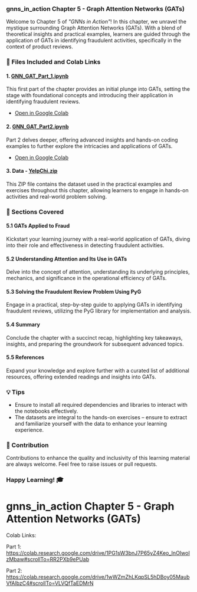 ### gnns_in_action Chapter 5 - Graph Attention Networks (GATs)

Welcome to Chapter 5 of _"GNNs in Action"_! In this chapter, we unravel the mystique surrounding Graph Attention Networks (GATs). With a blend of theoretical insights and practical examples, learners are guided through the application of GATs in identifying fraudulent activities, specifically in the context of product reviews.

### 📄 Files Included and Colab Links

#### 1. [GNN_GAT_Part_1.ipynb](./GNN_GAT_Part_1.ipynb)
This first part of the chapter provides an initial plunge into GATs, setting the stage with foundational concepts and introducing their application in identifying fraudulent reviews.
- [Open in Google Colab](https://colab.research.google.com/drive/1PG1sW3bnJ7P65yZ4Keo_InOIwoIzMbaw#scrollTo=RR2PXb9ePUab)

#### 2. [GNN_GAT_Part2.ipynb](./GNN_GAT_Part2.ipynb)
Part 2 delves deeper, offering advanced insights and hands-on coding examples to further explore the intricacies and applications of GATs.
- [Open in Google Colab](https://colab.research.google.com/drive/1wWZmZhLKqpSL5hDBoy05MaubVfAlbzC4#scrollTo=VLVQfTaEDMrN)

#### 3. Data - [YelpChi.zip](./data/YelpChi.zip)
This ZIP file contains the dataset used in the practical examples and exercises throughout this chapter, allowing learners to engage in hands-on activities and real-world problem solving.

### 🧠 Sections Covered

#### 5.1 GATs Applied to Fraud
Kickstart your learning journey with a real-world application of GATs, diving into their role and effectiveness in detecting fraudulent activities.

#### 5.2 Understanding Attention and Its Use in GATs
Delve into the concept of attention, understanding its underlying principles, mechanics, and significance in the operational efficiency of GATs.

#### 5.3 Solving the Fraudulent Review Problem Using PyG
Engage in a practical, step-by-step guide to applying GATs in identifying fraudulent reviews, utilizing the PyG library for implementation and analysis.

#### 5.4 Summary
Conclude the chapter with a succinct recap, highlighting key takeaways, insights, and preparing the groundwork for subsequent advanced topics.

#### 5.5 References
Expand your knowledge and explore further with a curated list of additional resources, offering extended readings and insights into GATs.

### 💡 Tips

- Ensure to install all required dependencies and libraries to interact with the notebooks effectively.
- The datasets are integral to the hands-on exercises – ensure to extract and familiarize yourself with the data to enhance your learning experience.

### 🙏 Contribution

Contributions to enhance the quality and inclusivity of this learning material are always welcome. Feel free to raise issues or pull requests.

### Happy Learning! 🎓



# gnns_in_action Chapter 5 - Graph Attention Networks (GATs)

Colab Links:

Part 1: https://colab.research.google.com/drive/1PG1sW3bnJ7P65yZ4Keo_InOIwoIzMbaw#scrollTo=RR2PXb9ePUab

Part 2: https://colab.research.google.com/drive/1wWZmZhLKqpSL5hDBoy05MaubVfAlbzC4#scrollTo=VLVQfTaEDMrN

 
